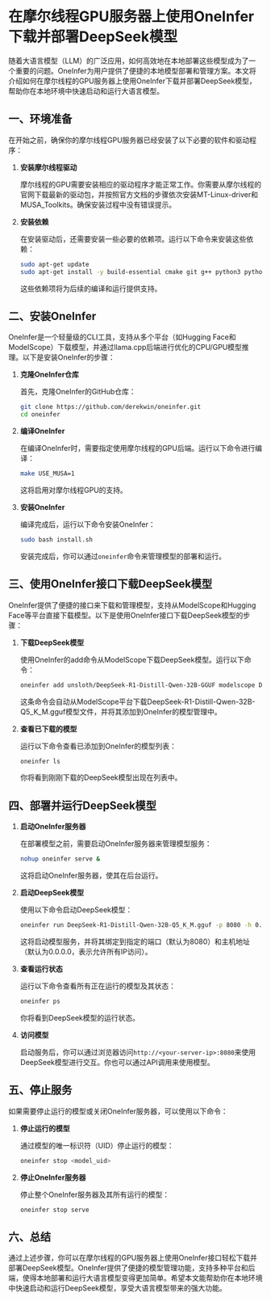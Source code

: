 # 在摩尔线程GPU服务器上使用OneInfer下载并部署DeepSeek模型

随着大语言模型（LLM）的广泛应用，如何高效地在本地部署这些模型成为了一个重要的问题。OneInfer为用户提供了便捷的本地模型部署和管理方案。本文将介绍如何在摩尔线程的GPU服务器上使用OneInfer下载并部署DeepSeek模型，帮助你在本地环境中快速启动和运行大语言模型。

## 一、环境准备

在开始之前，确保你的摩尔线程GPU服务器已经安装了以下必要的软件和驱动程序：

1. **安装摩尔线程驱动**

   摩尔线程的GPU需要安装相应的驱动程序才能正常工作。你需要从摩尔线程的官网下载最新的驱动包，并按照官方文档的步骤依次安装MT-Linux-driver和MUSA_Toolkits。确保安装过程中没有错误提示。

2. **安装依赖**

   在安装驱动后，还需要安装一些必要的依赖项。运行以下命令来安装这些依赖：
   
   ```bash
   sudo apt-get update
   sudo apt-get install -y build-essential cmake git g++ python3 python3-pip golang
   ```
   
   这些依赖项将为后续的编译和运行提供支持。

## 二、安装OneInfer

OneInfer是一个轻量级的CLI工具，支持从多个平台（如Hugging Face和ModelScope）下载模型，并通过llama.cpp后端进行优化的CPU/GPU模型推理。以下是安装OneInfer的步骤：

1. **克隆OneInfer仓库**
   
   首先，克隆OneInfer的GitHub仓库：
   
   ```bash
   git clone https://github.com/derekwin/oneinfer.git
   cd oneinfer
   ```

2. **编译OneInfer**
   
   在编译OneInfer时，需要指定使用摩尔线程的GPU后端。运行以下命令进行编译：
   
   ```bash
   make USE_MUSA=1
   ```
   
   这将启用对摩尔线程GPU的支持。

3. **安装OneInfer**
   
   编译完成后，运行以下命令安装OneInfer：
   
   ```bash
   sudo bash install.sh
   ```
   
   安装完成后，你可以通过`oneinfer`命令来管理模型的部署和运行。

## 三、使用OneInfer接口下载DeepSeek模型

OneInfer提供了便捷的接口来下载和管理模型，支持从ModelScope和Hugging Face等平台直接下载模型。以下是使用OneInfer接口下载DeepSeek模型的步骤：

1. **下载DeepSeek模型**
   
   使用OneInfer的add命令从ModelScope下载DeepSeek模型。运行以下命令：
   
   ```bash
   oneinfer add unsloth/DeepSeek-R1-Distill-Qwen-32B-GGUF modelscope DeepSeek-R1-Distill-Qwen-32B-Q5_K_M.gguf
   ```
   
   这条命令会自动从ModelScope平台下载DeepSeek-R1-Distill-Qwen-32B-Q5_K_M.gguf模型文件，并将其添加到OneInfer的模型管理中。

2. **查看已下载的模型**
   
   运行以下命令查看已添加到OneInfer的模型列表：
   
   ```bash
   oneinfer ls
   ```
   
   你将看到刚刚下载的DeepSeek模型出现在列表中。

## 四、部署并运行DeepSeek模型

1. **启动OneInfer服务器**
   
   在部署模型之前，需要启动OneInfer服务器来管理模型服务：
   
   ```bash
   nohup oneinfer serve &
   ```
   
   这将启动OneInfer服务器，使其在后台运行。

2. **启动DeepSeek模型**
   
   使用以下命令启动DeepSeek模型：
   
   ```bash
   oneinfer run DeepSeek-R1-Distill-Qwen-32B-Q5_K_M.gguf -p 8080 -h 0.0.0.0
   ```
   
   这将启动模型服务，并将其绑定到指定的端口（默认为8080）和主机地址（默认为0.0.0.0，表示允许所有IP访问）。

3. **查看运行状态**
   
   运行以下命令查看所有正在运行的模型及其状态：
   
   ```bash
   oneinfer ps
   ```
   
   你将看到DeepSeek模型的运行状态。

4. **访问模型**
   
   启动服务后，你可以通过浏览器访问`http://<your-server-ip>:8080`来使用DeepSeek模型进行交互。你也可以通过API调用来使用模型。

## 五、停止服务

如果需要停止运行的模型或关闭OneInfer服务器，可以使用以下命令：

1. **停止运行的模型**
   
   通过模型的唯一标识符（UID）停止运行的模型：
   
   ```bash
   oneinfer stop <model_uid>
   ```

2. **停止OneInfer服务器**
   
   停止整个OneInfer服务器及其所有运行的模型：
   
   ```bash
   oneinfer stop serve
   ```

## 六、总结

通过上述步骤，你可以在摩尔线程的GPU服务器上使用OneInfer接口轻松下载并部署DeepSeek模型。OneInfer提供了便捷的模型管理功能，支持多种平台和后端，使得本地部署和运行大语言模型变得更加简单。希望本文能帮助你在本地环境中快速启动和运行DeepSeek模型，享受大语言模型带来的强大功能。